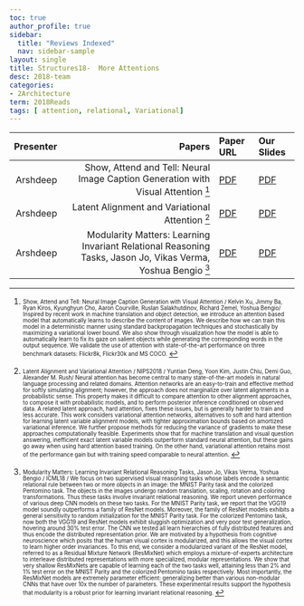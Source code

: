 ```yaml
---
toc: true
author_profile: true
sidebar:
  title: "Reviews Indexed"
  nav: sidebar-sample
layout: single
title: Structures18-  More Attentions 
desc: 2018-team
categories:
- 2Architecture
term: 2018Reads
tags: [ attention, relational, Variational]
---
```



| Presenter | Papers | Paper URL| Our Slides |
| -----: | ---------------------------: | :----- | :----- |
| Arshdeep |  Show, Attend and Tell: Neural Image Caption Generation with Visual Attention [^1] | [PDF](https://arxiv.org/abs/1502.03044) |  [PDF]({{site.baseurl}}/MoreTalksTeam/Arsh/ATTENTION-06222018-hardattention.pdf) | 
| Arshdeep |  Latent Alignment and Variational Attention [^2]| [PDF](https://arxiv.org/abs/1807.03756) |  [PDF]({{site.baseurl}}/MoreTalksTeam/Arsh/ATTENTION-08172018-VariationalAttention.pdf) | 
| Arshdeep | Modularity Matters: Learning Invariant Relational Reasoning Tasks, Jason Jo, Vikas Verma, Yoshua Bengio [^3]| [PDF](https://arxiv.org/abs/1806.06765) |  [PDF]({{site.baseurl}}/MoreTalksTeam/Arsh/DEEP-06292018-InvariantRelationalReasoning.pdf) | 

<!--excerpt.start-->

[^1]: <sub><sup>  Show, Attend and Tell: Neural Image Caption Generation with Visual Attention / Kelvin Xu, Jimmy Ba, Ryan Kiros, Kyunghyun Cho, Aaron Courville, Ruslan Salakhutdinov, Richard Zemel, Yoshua Bengio/ Inspired by recent work in machine translation and object detection, we introduce an attention based model that automatically learns to describe the content of images. We describe how we can train this model in a deterministic manner using standard backpropagation techniques and stochastically by maximizing a variational lower bound. We also show through visualization how the model is able to automatically learn to fix its gaze on salient objects while generating the corresponding words in the output sequence. We validate the use of attention with state-of-the-art performance on three benchmark datasets: Flickr8k, Flickr30k and MS COCO. </sup></sub>


[^2]: <sub><sup>  Latent Alignment and Variational Attention / NIPS2018 / Yuntian Deng, Yoon Kim, Justin Chiu, Demi Guo, Alexander M. Rush/ Neural attention has become central to many state-of-the-art models in natural language processing and related domains. Attention networks are an easy-to-train and effective method for softly simulating alignment; however, the approach does not marginalize over latent alignments in a probabilistic sense. This property makes it difficult to compare attention to other alignment approaches, to compose it with probabilistic models, and to perform posterior inference conditioned on observed data. A related latent approach, hard attention, fixes these issues, but is generally harder to train and less accurate. This work considers variational attention networks, alternatives to soft and hard attention for learning latent variable alignment models, with tighter approximation bounds based on amortized variational inference. We further propose methods for reducing the variance of gradients to make these approaches computationally feasible. Experiments show that for machine translation and visual question answering, inefficient exact latent variable models outperform standard neural attention, but these gains go away when using hard attention based training. On the other hand, variational attention retains most of the performance gain but with training speed comparable to neural attention. </sup></sub>

[^3]: <sub><sup> Modularity Matters: Learning Invariant Relational Reasoning Tasks, Jason Jo, Vikas Verma, Yoshua Bengio  / ICML18 /  We focus on two supervised visual reasoning tasks whose labels encode a semantic relational rule between two or more objects in an image: the MNIST Parity task and the colorized Pentomino task. The objects in the images undergo random translation, scaling, rotation and coloring transformations. Thus these tasks involve invariant relational reasoning. We report uneven performance of various deep CNN models on these two tasks. For the MNIST Parity task, we report that the VGG19 model soundly outperforms a family of ResNet models. Moreover, the family of ResNet models exhibits a general sensitivity to random initialization for the MNIST Parity task. For the colorized Pentomino task, now both the VGG19 and ResNet models exhibit sluggish optimization and very poor test generalization, hovering around 30% test error. The CNN we tested all learn hierarchies of fully distributed features and thus encode the distributed representation prior. We are motivated by a hypothesis from cognitive neuroscience which posits that the human visual cortex is modularized, and this allows the visual cortex to learn higher order invariances. To this end, we consider a modularized variant of the ResNet model, referred to as a Residual Mixture Network (ResMixNet) which employs a mixture-of-experts architecture to interleave distributed representations with more specialized, modular representations. We show that very shallow ResMixNets are capable of learning each of the two tasks well, attaining less than 2% and 1% test error on the MNIST Parity and the colorized Pentomino tasks respectively. Most importantly, the ResMixNet models are extremely parameter efficient: generalizing better than various non-modular CNNs that have over 10x the number of parameters. These experimental results support the hypothesis that modularity is a robust prior for learning invariant relational reasoning. </sup></sub>